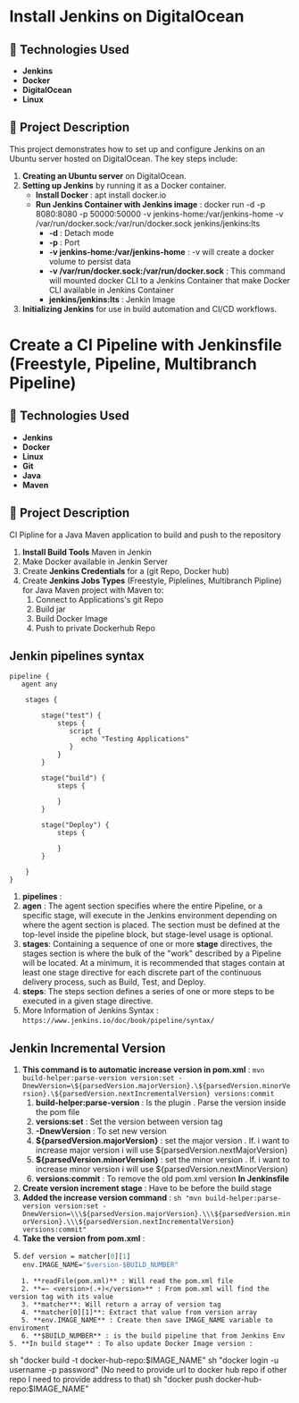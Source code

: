 # Install Jenkins on DigitalOcean

## 🚀 Technologies Used
- **Jenkins**
- **Docker**
- **DigitalOcean**
- **Linux**

## 📝 Project Description
This project demonstrates how to set up and configure Jenkins on an Ubuntu server hosted on DigitalOcean. The key steps include:

1. **Creating an Ubuntu server** on DigitalOcean.
2. **Setting up Jenkins** by running it as a Docker container.
   - **Install Docker** : apt install docker.io
   - **Run Jenkins Container with Jenkins image** : docker run -d -p 8080:8080 -p 50000:50000 -v jenkins-home:/var/jenkins-home -v /var/run/docker.sock:/var/run/docker.sock jenkins/jenkins:lts
      - **-d** : Detach mode
      - **-p** : Port
      - **-v jenkins-home:/var/jenkins-home** : -v will create a docker volume to persist data
      - **-v /var/run/docker.sock:/var/run/docker.sock** : This command will mounted docker CLI to a Jenkins Container that make Docker CLI available in Jenkins Container
      - **jenkins/jenkins:lts** : Jenkin Image
3. **Initializing Jenkins** for use in build automation and CI/CD workflows.

# Create a CI Pipeline with Jenkinsfile (Freestyle, Pipeline, Multibranch Pipeline)
## 🚀 Technologies Used
- **Jenkins**
- **Docker**
- **Linux**
- **Git**
- **Java**
- **Maven**

## 📝 Project Description
CI Pipline for a Java Maven application to build and push to the repository
1. **Install Build Tools** Maven in Jenkin
2. Make Docker available in Jenkin Server
3. Create **Jenkins Credentials** for a (git Repo, Docker hub)
4. Create **Jenkins Jobs Types** (Freestyle, Piplelines, Multibranch Pipline) for Java Maven project with Maven to:
   1. Connect to Applications's git Repo
   2. Build jar
   3. Build Docker Image
   4. Push to private Dockerhub Repo
  
## Jenkin pipelines syntax 
```
pipeline {
   agent any
    
    stages {

        stage("test") {
            steps {
               script {
                  echo "Testing Applications"
               }
            }
        }
    
        stage("build") {
            steps {
               
            }
        }

        stage("Deploy") {
            steps {
               
            }
        }
       
    } 
}
```
1. **pipelines** : 
2. **agen** : The agent section specifies where the entire Pipeline, or a specific stage, will execute in the Jenkins environment depending on where the agent section is placed. The section must be defined at the top-level inside the pipeline block, but stage-level usage is optional.
3. **stages**: Containing a sequence of one or more **stage** directives, the stages section is where the bulk of the "work" described by a Pipeline will be located. At a minimum, it is recommended that stages contain at least one stage directive for each discrete part of the continuous delivery process, such as Build, Test, and Deploy.
4. **steps**: The steps section defines a series of one or more steps to be executed in a given stage directive.
5. More Information of Jenkins Syntax : `https://www.jenkins.io/doc/book/pipeline/syntax/`

## Jenkin Incremental Version 
1. **This command is to automatic increase version in pom.xml** : `mvn build-helper:parse-version version:set -DnewVersion=\${parsedVersion.majorVersion}.\${parsedVersion.minorVersion}.\${parsedVersion.nextIncrementalVersion} versions:commit`
   1. **build-helper:parse-version** : Is the plugin . Parse the version inside the pom file
   2. **versions:set** : Set the version between version tag
   3. **-DnewVersion** : To set new version
   4. **\${parsedVersion.majorVersion}** : set the major version . If. i want to increase major version i will use \${parsedVersion.nextMajorVersion}
   5. **\${parsedVersion.minorVersion}** : set the minor version . If. i want to increase minor version i will use \${parsedVersion.nextMinorVersion}
   6. **versions:commit**  : To remove the old pom.xml version
**In Jenkinsfile**
1. **Create version increment stage** : Have to be before the build stage
2. **Added the increase version command** : `sh "mvn build-helper:parse-version version:set -DnewVersion=\\\${parsedVersion.majorVersion}.\\\${parsedVersion.minorVersion}.\\\${parsedVersion.nextIncrementalVersion} versions:commit"`
3. **Take the version from pom.xml** :
4. ```def matcher = readFile(pom.xml) =~ <version>(.+)</version>
   def version = matcher[0][1]
   env.IMAGE_NAME="$version-$BUILD_NUMBER"
```
   1. **readFile(pom.xml)** : Will read the pom.xml file
   2. **=~ <version>(.+)</version>** : From pom.xml will find the version tag with its value
   3. **matcher**: Will return a array of version tag
   4. **matcher[0][1]**: Extract that value from version array
   5. **env.IMAGE_NAME** : Create then save IMAGE_NAME variable to enviroment
   6. **$BUILD_NUMBER** : is the build pipeline that from Jenkins Env
5. **In build stage** : To also update Docker Image version :
```
   sh "docker build -t docker-hub-repo:$IMAGE_NAME"
   sh "docker login -u username -p password" (No need to provide url to docker hub repo if other repo I need to provide address to that)
   sh "docker push docker-hub-repo:$IMAGE_NAME"
```

